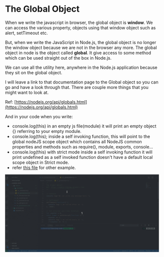 # The Global Object

When we write the javascript in browser, the global object is **window**. We can access the various property, objects using that window object such as alert, setTimeout etc.    

But, when we write the JavaScript in Node.js, the global object is no longer the window object because we are not in the browser any more. The global object in node is the object called **global**. It give access to some method which can be used straight out of the box in Node.js.     

We can use all the utility here, anywhere in the Node.js application because they sit on the global object.  

I will leave a link to that documentation page to the Global object so you can go and  have a look through that. There are couple more things that you might want to look at.  

Ref: [https://nodejs.org/api/globals.html](https://nodejs.org/api/globals.html)  

And in your code when you write:
- console.log(this) in an empty js file(module) it will print an empty object {} referring to your empty module.
- console.log(this); inside a self invoking function, this will point to the global nodeJS scope object which contains all NodeJS common properties and methods such as require(), module, exports, console...
- console.log(this) with strict mode inside a self invoking function it will print undefined as a self invoked function doesn't have a default local scope object in Strict mode.
- refer [this file](./examples/02_globalObject.js) for other example.

![The Global Object](../screenshots/theGlobalObject.gif)
